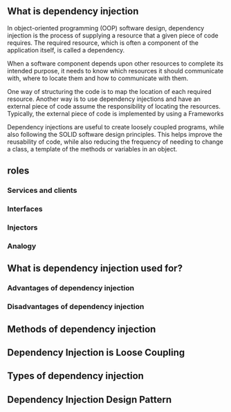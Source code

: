 ## What is dependency injection

In object-oriented programming (OOP) software design, dependency injection is the process of supplying a resource that a given piece of code requires. The required resource, which is often a component of the application itself, is called a dependency.

When a software component depends upon other resources to complete its intended purpose, it needs to know which resources it should communicate with, where to locate them and how to communicate with them.

One way of structuring the code is to map the location of each required resource. Another way is to use dependency injections and have an external piece of code assume the responsibility of locating the resources. Typically, the external piece of code is implemented by using a Frameworks

Dependency injections are useful to create loosely coupled programs, while also following the SOLID software design principles. This helps improve the reusability of code, while also reducing the frequency of needing to change a class, a template of the methods or variables in an object.

## roles

### Services and clients

### Interfaces

### Injectors

### Analogy

## What is dependency injection used for?

### Advantages of dependency injection

### Disadvantages of dependency injection

## Methods of dependency injection

## Dependency Injection is Loose Coupling

## Types of dependency injection

## Dependency Injection Design Pattern
